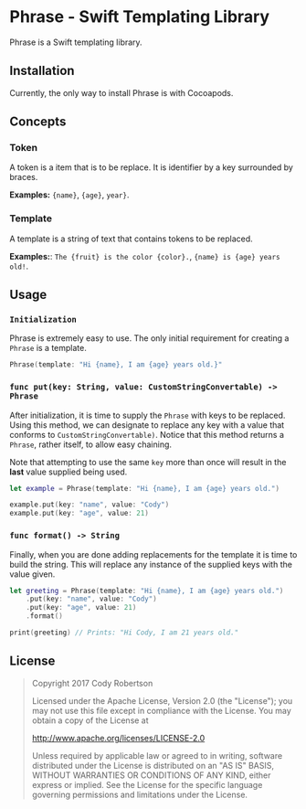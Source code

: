 # Phrase - Swift Templating Library

Phrase is a Swift templating library.

## Installation

Currently, the only way to install Phrase is with Cocoapods.

## Concepts

### Token

A token is a item that is to be replace. It is identifier by a key surrounded by braces.

__Examples:__ `{name}`, `{age}`, `year}`.

### Template

A template is a string of text that contains tokens to be replaced.

__Examples:__:  `The {fruit} is the color {color}.`, `{name} is {age} years old!`.

## Usage

### `Initialization`

Phrase is extremely easy to use. The only initial requirement for creating a `Phrase` is a template.

```swift
Phrase(template: "Hi {name}, I am {age} years old.}"
```

### `func put(key: String, value: CustomStringConvertable) -> Phrase`

After initialization, it is time to supply the `Phrase` with keys to be replaced. Using this method, we can designate to replace any key with a value that conforms to `CustomStringConvertable)`. Notice that this method returns a `Phrase`, rather itself, to allow easy chaining.

Note that attempting to use the same `key` more than once will result in the **last** value supplied being used.

```swift
let example = Phrase(template: "Hi {name}, I am {age} years old.")

example.put(key: "name", value: "Cody")
example.put(key: "age", value: 21)
```

### `func format() -> String`

Finally, when you are done adding replacements for the template it is time to build the string. This will replace any instance of the supplied keys with the value given.

```swift
let greeting = Phrase(template: "Hi {name}, I am {age} years old.")
	.put(key: "name", value: "Cody")
	.put(key: "age", value: 21)
	.format()

print(greeting) // Prints: "Hi Cody, I am 21 years old."
```

## License

> Copyright 2017 Cody Robertson
>
> Licensed under the Apache License, Version 2.0 (the "License");
> you may not use this file except in compliance with the License.
> You may obtain a copy of the License at
>
>    http://www.apache.org/licenses/LICENSE-2.0
>
> Unless required by applicable law or agreed to in writing, software
> distributed under the License is distributed on an "AS IS" BASIS,
> WITHOUT WARRANTIES OR CONDITIONS OF ANY KIND, either express or implied.
> See the License for the specific language governing permissions and
> limitations under the License.
